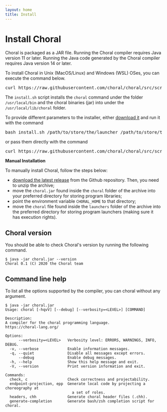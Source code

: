 ```yaml
---
layout: home
title: Install
---
```


# Install Choral

Choral is packaged as a JAR file. Running the Choral compiler requires Java version 11 or later. Running the Java code generated by the Choral compiler requires Java version 14 or later.

To install Choral in Unix (MacOS/Linux) and Windows (WSL) OSes, you can execute the command below.

<pre class="border p-2 bg-light">curl https://raw.githubusercontent.com/choral/choral/src/scripts/install.sh | bash</pre>

The `install.sh` script installs the `choral` command under the folder `/usr/local/bin` and the choral binaries (jar) into under the `/usr/local/lib/choral` folder.

To provide different parameters to the installer, either [download it](https://raw.githubusercontent.com/choral/choral/src/scripts/install.sh) and run it with the command

<pre class="border p-2 bg-light">bash install.sh /path/to/store/the/launcher /path/to/store/the/binaries</pre>

or pass them directly with the command

<pre class="border p-2 bg-light">curl https://raw.githubusercontent.com/choral/choral/src/scripts/install.sh | bash -s  /path/to/store/the/launcher /path/to/store/the/binaries</pre>

**Manual Installation**

To manually install Choral, follow the steps below:
- [download the latest release](https://github.com/choral-lang/choral/releases/latest) from the Github repository. Then, you need to unzip the archive;
- move the `choral.jar` found inside the `choral` folder of the archive into your preferred directory for storing program libraries;
- point the environment variable `CHORAL_HOME` to that directory;
- move the `choral` file found inside the `launchers` folder of the archive into the preferred directory for storing program launchers (making sure it has execution rights).

## Choral version

You should be able to check Choral's version by running the following command.

```
$ java -jar choral.jar --version
Choral 0.1 (C) 2020 the Choral team
```

## Command line help

To list all the options supported by the compiler, you can
choral without any argument.

```
$ java -jar choral.jar
Usage: choral [-hqvV] [--debug] [--verbosity=<LEVEL>] [COMMAND]

Description:
A compiler for the choral programming language.
https://choral-lang.org/

Options:
      --verbosity=<LEVEL>   Verbosity level: ERRORS, WARNINGS, INFO, DEBUG.
  -v, --verbose             Enable information messages.
  -q, --quiet               Disable all messages except errors.
      --debug               Enable debug messages.
  -h, --help                Show this help message and exit.
  -V, --version             Print version information and exit.

Commands:
  check, c                  Check correctness and projectability.
  endpoint-projection, epp  Generate local code by projecting a choreography at
                              a set of roles.
  headers, chh              Generate choral header files (.chh).
  generate-completion       Generate bash/zsh completion script for choral.
```
